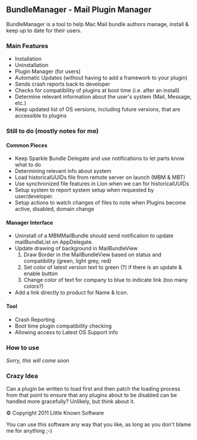 ## BundleManager - Mail Plugin Manager

BundleManager is a tool to help Mac Mail bundle authors manage, install & keep up to date for their users.

### Main Features

* Installation
* Uninstallation
* Plugin Manager (for users)
* Automatic Updates (without having to add a framework to your plugin)
* Sends crash reports back to developer
* Checks for compatibility of plugins at boot time (i.e. after an install)
* Determine relevant information about the user's system (Mail, Message, etc.)
* Keep updated list of OS versions, including future versions, that are accessible to plugins

### Still to do (mostly notes for me)

#### Common Pieces

* Keep Sparkle Bundle Delegate and use notifications to let parts know what to do
* Determining relevant info about system
* Load historicalUUIDs file from remote server on launch (MBM & MBT)
* Use synchronized file features in Lion when we can for historicalUUIDs
* Setup system to report system setup when requested by user/developer.
* Setup actions to watch changes of files to note when Plugins become active, disabled, domain change

#### Manager Interface

* Uninstall of a MBMMailBundle should send notification to update mailBundleList on AppDelegate.
* Update drawing of background in MailBundleView
	1. Draw Border in the MailBundleView based on status and compatibility (green, light grey, red)
	2. Set color of latest version text to green (?) if there is an update & enable button
	3. Change color of text for company to blue to indicate link (too many colors?)
* Add a link directly to product for Name & Icon.

#### Tool

* Crash Reporting
* Boot time plugin compatibility checking
* Allowing access to Latest OS Support info

### How to use

_Sorry, this will come soon_

### Crazy Idea

Can a plugin be written to load first and then patch the loading process from that point to ensure that
any plugins about to be disabled can be handled more gracefully? Unlikely, but think about it.

© Copyright 2011 Little Known Software

You can use this software any way that you like, as long as you don't blame me for anything ;-)
